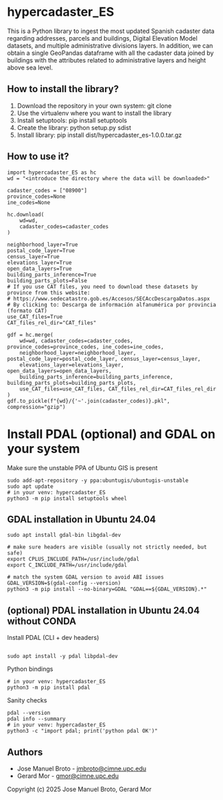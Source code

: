 # hypercadaster_ES

This is a Python library to ingest the most updated Spanish cadaster data regarding addresses, parcels and buildings,
Digital Elevation Model datasets, and multiple administrative divisions layers. In addition, we can obtain a single
GeoPandas dataframe with all the cadaster data joined by buildings with the attributes related to administrative layers
and height above sea level.

## How to install the library?
1. Download the repository in your own system: git clone
2. Use the virtualenv where you want to install the library
3. Install setuptools: pip install setuptools
4. Create the library: python setup.py sdist
5. Install library: pip install dist/hypercadaster_es-1.0.0.tar.gz

## How to use it?
```
import hypercadaster_ES as hc
wd = "<introduce the directory where the data will be downloaded>"

cadaster_codes = ["08900"]
province_codes=None
ine_codes=None

hc.download(
    wd=wd,
    cadaster_codes=cadaster_codes
)

neighborhood_layer=True
postal_code_layer=True
census_layer=True
elevations_layer=True
open_data_layers=True
building_parts_inference=True
building_parts_plots=False
# If you use CAT files, you need to download these datasets by province from this website:
# https://www.sedecatastro.gob.es/Accesos/SECAccDescargaDatos.aspx
# By clicking to: Descarga de información alfanumérica por provincia (formato CAT) 
use_CAT_files=True
CAT_files_rel_dir="CAT_files"

gdf = hc.merge(
    wd=wd, cadaster_codes=cadaster_codes, province_codes=province_codes, ine_codes=ine_codes,
    neighborhood_layer=neighborhood_layer, postal_code_layer=postal_code_layer, census_layer=census_layer,
    elevations_layer=elevations_layer, open_data_layers=open_data_layers,
    building_parts_inference=building_parts_inference, building_parts_plots=building_parts_plots,
    use_CAT_files=use_CAT_files, CAT_files_rel_dir=CAT_files_rel_dir
)
gdf.to_pickle(f"{wd}/{'~'.join(cadaster_codes)}.pkl", compression="gzip")
```

# Install PDAL (optional) and GDAL on your system

Make sure the unstable PPA of Ubuntu GIS is present
```
sudo add-apt-repository -y ppa:ubuntugis/ubuntugis-unstable
sudo apt update
# in your venv: hypercadaster_ES
python3 -m pip install setuptools wheel
```

## GDAL installation in Ubuntu 24.04
```
sudo apt install gdal-bin libgdal-dev

# make sure headers are visible (usually not strictly needed, but safe)
export CPLUS_INCLUDE_PATH=/usr/include/gdal
export C_INCLUDE_PATH=/usr/include/gdal

# match the system GDAL version to avoid ABI issues
GDAL_VERSION=$(gdal-config --version)
python3 -m pip install --no-binary=GDAL "GDAL==${GDAL_VERSION}.*"
```

## (optional) PDAL installation in Ubuntu 24.04 without CONDA

Install PDAL (CLI + dev headers)
```

sudo apt install -y pdal libpdal-dev
```
Python bindings
```
# in your venv: hypercadaster_ES
python3 -m pip install pdal
```
Sanity checks
```
pdal --version
pdal info --summary
# in your venv: hypercadaster_ES
python3 -c "import pdal; print('python pdal OK')"
```

## Authors
- Jose Manuel Broto - jmbroto@cimne.upc.edu
- Gerard Mor - gmor@cimne.upc.edu
  
Copyright (c) 2025 Jose Manuel Broto, Gerard Mor
